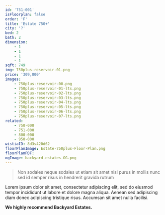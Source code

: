 ```yaml
---
id: '751-001'
isFloorplan: false
order: 'F'
title: 'Estate 750+'
city: '?'
bed: 2
bath: 2
dimension:
    - 1
    - 1
    - 1
    - 1
sqft: 749
img: 750plus-reservoir-01.png
price: '309,000'
images:
    - 750plus-reservoir-00.png
    - 750plus-reservoir-01-lts.png
    - 750plus-reservoir-02-lts.png
    - 750plus-reservoir-03-lts.png
    - 750plus-reservoir-04-lts.png
    - 750plus-reservoir-05-lts.png
    - 750plus-reservoir-06-lts.png
    - 750plus-reservoir-07-lts.png
related:
    - 750-000
    - 751-000
    - 800-000
    - 950-000
wistiaID: 8d3s420d62
floorPlanImage: Estate-750plus-Floor-Plan.png
floorPlanPDF:
ogImage: backyard-estates-OG.png
---
```


> Non sodales neque sodales ut etiam sit amet nisl purus in mollis nunc sed id semper risus in hendrerit gravida rutrum

Lorem ipsum dolor sit amet, consectetur adipiscing elit, sed do eiusmod tempor incididunt ut labore et dolore magna aliqua. Aenean sed adipiscing diam donec adipiscing tristique risus. Accumsan sit amet nulla facilisi.

**We highly recommend Backyard Estates.**
